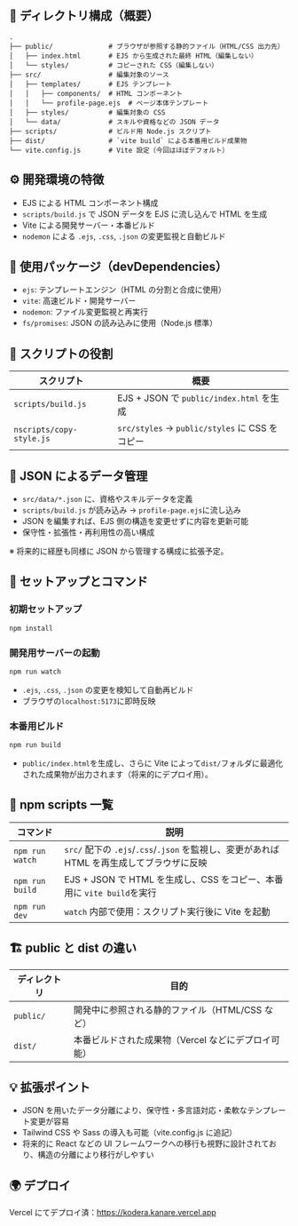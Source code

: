 ## 📁 ディレクトリ構成（概要）

```
.
├── public/              # ブラウザが参照する静的ファイル（HTML/CSS 出力先）
│   ├── index.html       # EJS から生成された最終 HTML（編集しない）
│   └── styles/          # コピーされた CSS（編集しない）
├── src/                 # 編集対象のソース
│   ├── templates/       # EJS テンプレート
│   │   ├── components/  # HTML コンポーネント
│   │   └── profile-page.ejs  # ページ本体テンプレート
│   ├── styles/          # 編集対象の CSS
│   └── data/            # スキルや資格などの JSON データ
├── scripts/             # ビルド用 Node.js スクリプト
├── dist/                # `vite build` による本番用ビルド成果物
└── vite.config.js       # Vite 設定（今回はほぼデフォルト）
```

## ⚙️ 開発環境の特徴

- EJS による HTML コンポーネント構成
- `scripts/build.js` で JSON データを EJS に流し込んで HTML を生成
- Vite による開発サーバー・本番ビルド
- `nodemon` による `.ejs`, `.css`, `.json` の変更監視と自動ビルド

## 🧱 使用パッケージ（devDependencies）

- `ejs`: テンプレートエンジン（HTML の分割と合成に使用）
- `vite`: 高速ビルド・開発サーバー
- `nodemon`: ファイル変更監視と再実行
- `fs/promises`: JSON の読み込みに使用（Node.js 標準）

## 🧩 スクリプトの役割

| スクリプト               | 概要                                           |
| ------------------------ | ---------------------------------------------- |
| `scripts/build.js`       | EJS + JSON で `public/index.html` を生成       |
| `nscripts/copy-style.js` | `src/styles` → `public/styles` に CSS をコピー |

## 🧾 JSON によるデータ管理

- `src/data/*.json` に、資格やスキルデータを定義
- `scripts/build.js` が読み込み → `profile-page.ejs`に流し込み
- JSON を編集すれば、EJS 側の構造を変更せずに内容を更新可能
- 保守性・拡張性・再利用性の高い構成

※ 将来的に経歴も同様に JSON から管理する構成に拡張予定。

## 🚀 セットアップとコマンド

### 初期セットアップ

```bash
npm install
```

### 開発用サーバーの起動

```bash
npm run watch
```

- `.ejs`, `.css`, `.json` の変更を検知して自動再ビルド
- ブラウザの`localhost:5173`に即時反映

### 本番用ビルド

```bash
npm run build
```

- `public/index.html`を生成し、さらに Vite によって`dist/`フォルダに最適化された成果物が出力されます（将来的にデプロイ用）。

## 📜 npm scripts 一覧

| コマンド        | 説明                                                                                       |
| --------------- | ------------------------------------------------------------------------------------------ |
| `npm run watch` | `src/` 配下の `.ejs`/`.css`/`.json` を監視し、変更があれば HTML を再生成してブラウザに反映 |
| `npm run build` | EJS + JSON で HTML を生成し、CSS をコピー、本番用に `vite build`を実行                     |
| `npm run dev`   | `watch` 内部で使用：スクリプト実行後に Vite を起動                                         |

## 🏗️ public と dist の違い

| ディレクトリ | 目的                                                |
| ------------ | --------------------------------------------------- |
| `public/`    | 開発中に参照される静的ファイル（HTML/CSS など）     |
| `dist/`      | 本番ビルドされた成果物（Vercel などにデプロイ可能） |

## 💡 拡張ポイント

- JSON を用いたデータ分離により、保守性・多言語対応・柔軟なテンプレート変更が容易
- Tailwind CSS や Sass の導入も可能（vite.config.js に追記）
- 将来的に React などの UI フレームワークへの移行も視野に設計されており、構造の分離により移行がしやすい

## 🌍 デプロイ

Vercel にてデプロイ済：https://kodera.kanare.vercel.app
